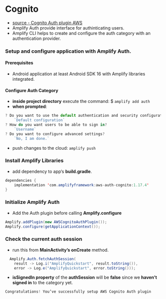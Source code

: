 # Cognito
- [source - Cognito Auth plugin AWS ](https://docs.amplify.aws/lib/auth/getting-started/q/platform/android#initialize-amplify-auth)
- Amplify Auth provide interface for authinticating users.
-  Amplify CLI helps to create and configure the auth category with an authentication provider.

### Setup and configure application with Amplify Auth.

#### Prerequisites
- Android application at least Android SDK 16 with Amplify libraries integrated.

#### Configure Auth Category
- **inside project directory** execute the command:
  $ `amplify add auth`
- **when prompted**:
``` javascript
? Do you want to use the default authentication and security configuration?
    `Default configuration`
? How do you want users to be able to sign in?
    `Username`
? Do you want to configure advanced settings?
    `No, I am done.`
```
- push changes to the cloud:
   `amplify push`


### Install Amplify Libraries
- add dependency to app‘s **build.gradle**.
```java
dependencies {
    implementation 'com.amplifyframework:aws-auth-cognito:1.17.4'
}
```

### Initialize Amplify Auth
- Add the Auth plugin before calling **Amplify.configure**
```java
Amplify.addPlugin(new AWSCognitoAuthPlugin());
Amplify.configure(getApplicationContext());
```
### Check the current auth session
- run this from **MainActivity’s onCreate** method.
```java
  Amplify.Auth.fetchAuthSession(
    result -> Log.i("AmplifyQuickstart", result.toString()),
    error -> Log.e("AmplifyQuickstart", error.toString()));
```
-  **isSignedIn property** of the **authSession** will be **false** since we **haven’t signed in** to the category yet.

```java
Congratulations! You’ve successfully setup AWS Cognito Auth plugin
```